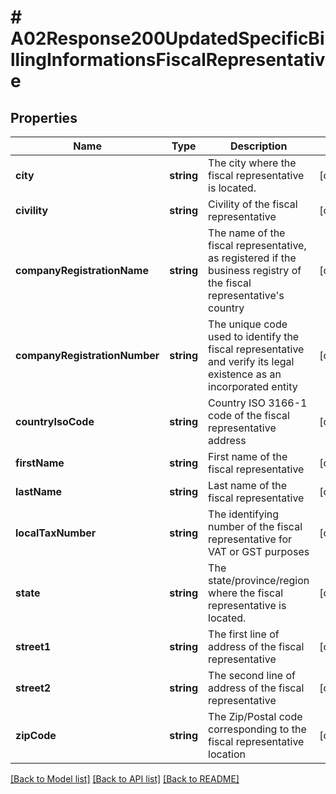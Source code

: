 # # A02Response200UpdatedSpecificBillingInformationsFiscalRepresentative

## Properties

Name | Type | Description | Notes
------------ | ------------- | ------------- | -------------
**city** | **string** | The city where the fiscal representative is located. | [optional]
**civility** | **string** | Civility of the fiscal representative | [optional]
**companyRegistrationName** | **string** | The name of the fiscal representative, as registered if the business registry of the fiscal representative&#39;s country | [optional]
**companyRegistrationNumber** | **string** | The unique code used to identify the fiscal representative and verify its legal existence as an incorporated entity | [optional]
**countryIsoCode** | **string** | Country ISO 3166-1 code of the fiscal representative address | [optional]
**firstName** | **string** | First name of the fiscal representative | [optional]
**lastName** | **string** | Last name of the fiscal representative | [optional]
**localTaxNumber** | **string** | The identifying number of the fiscal representative for VAT or GST purposes | [optional]
**state** | **string** | The state/province/region where the fiscal representative is located. | [optional]
**street1** | **string** | The first line of address of the fiscal representative | [optional]
**street2** | **string** | The second line of address of the fiscal representative | [optional]
**zipCode** | **string** | The Zip/Postal code corresponding to the fiscal representative location | [optional]

[[Back to Model list]](../../README.md#models) [[Back to API list]](../../README.md#endpoints) [[Back to README]](../../README.md)

